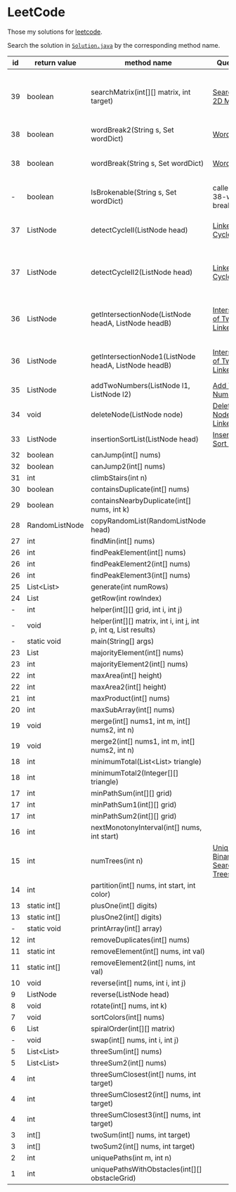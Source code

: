 # LeetCode
Those my solutions for [leetcode](https://www.leetcode.com).

Search the solution in 
[`Solution.java`](https://github.com/skyaugust/LeetCode/blob/master/src/org/wqx/leetcode/Solution.java) 
  by the corresponding method name.

id        | return value  | method name | Question | hint |
------------- | ------------- |-------------|----------|------
39  |boolean   |searchMatrix(int[][] matrix, int target) |[Search a 2D Matrix](https://leetcode.com/problems/search-a-2d-matrix/)|Young's Matrix. Searching is started from right-top element
38  |boolean   |wordBreak2(String s, Set<String> wordDict)|[Word break](https://leetcode.com/problems/word-break/)|Dp solution
38  | boolean  |wordBreak(String s, Set<String> wordDict)|[Word break](https://leetcode.com/problems/word-break/)|Recurse solution with IsBrokenable help
-   | boolean  | IsBrokenable(String s, Set<String> wordDict) | called by 38-word break
37  | ListNode |detectCycleII(ListNode head)|[Linked List Cycle II](https://leetcode.com/problems/linked-list-cycle-ii/) |locate the intersection point using math trick
37  | ListNode |detectCycleII2(ListNode head)|[Linked List Cycle II](https://leetcode.com/problems/linked-list-cycle-ii/)| locate the intersection point by cutting off the circle
36  | ListNode |getIntersectionNode(ListNode headA, ListNode headB)|[Intersection of Two Linked Lists](https://leetcode.com/problems/intersection-of-two-linked-lists/) | Quick-slow pointers. Other's pretty solution
36  | ListNode |getIntersectionNode1(ListNode headA, ListNode headB)|[Intersection of Two Linked Lists](https://leetcode.com/problems/intersection-of-two-linked-lists/) | Quick-slow pointers. My verbose solution-_-!
35	|	ListNode	|	addTwoNumbers(ListNode l1, ListNode l2)	|	[Add Two Numbers](https://leetcode.com/problems/add-two-numbers/) 
34	|	void	|	deleteNode(ListNode node) 	|	 [Delete Node in a Linked List](https://leetcode.com/problems/delete-node-in-a-linked-list/)
33	|	ListNode	|	insertionSortList(ListNode head) 	|	[Insertion Sort List](https://leetcode.com/problems/insertion-sort-list/)
32	|	 boolean	|	canJump(int[] nums) 
32	|	 boolean	|	canJump2(int[] nums) 
31	|	 int	|	climbStairs(int n) 
30	|	 boolean	|	containsDuplicate(int[] nums) 
29	|	 boolean	|	containsNearbyDuplicate(int[] nums, int k) 
28	|	 RandomListNode	|	copyRandomList(RandomListNode head) 
27	|	 int	|	findMin(int[] nums) 
26	|	 int	|	findPeakElement(int[] nums) 
26	|	 int	|	findPeakElement2(int[] nums) 
26	|	 int	|	findPeakElement3(int[] nums) 
25	|	 List<List<Integer>>	|	generate(int numRows) 
24	|	 List<Integer>	|	getRow(int rowIndex) 
-	|	 int	|	helper(int[][] grid, int i, int j) 
-	|	 void	|	helper(int[][] matrix, int i, int j, int p, int q, List<Integer> results) 
-	|	static void	|	main(String[] args) 
23	|	 List<Integer>	|	majorityElement(int[] nums) 
23	|	 int	|	majorityElement2(int[] nums) 
22	|	 int	|	maxArea(int[] height) 
22	|	 int	|	maxArea2(int[] height) 
21	|	 int	|	maxProduct(int[] nums) 
20	|	 int	|	maxSubArray(int[] nums) 
19	|	 void	|	merge(int[] nums1, int m, int[] nums2, int n) 
19	|	 void	|	merge2(int[] nums1, int m, int[] nums2, int n) 
18	|	 int	|	minimumTotal(List<List<Integer>> triangle) 
18	|	 int	|	minimumTotal2(Integer[][] triangle) 
17	|	 int	|	minPathSum(int[][] grid) 
17	|	 int	|	minPathSum1(int[][] grid) 
17	|	 int	|	minPathSum2(int[][] grid) 
16	|	 int	|	nextMonotonyInterval(int[] nums, int start) 
15	|	 int	|	numTrees(int n) 	|	[Unique Binary Search Trees ](https://leetcode.com/problems/unique-binary-search-trees/) 	|	Catalan number, dp
14	|	 int	|	partition(int[] nums, int start, int color) 
13	|	static int[]	|	plusOne(int[] digits) 
13	|	static int[]	|	plusOne2(int[] digits) 
-	|	static void	|	printArray(int[] array) 
12	|	 int	|	removeDuplicates(int[] nums) 
11	|	static int	|	removeElement(int[] nums, int val) 
11	|	static int[]	|	removeElement2(int[] nums, int val) 
10	|	 void	|	reverse(int[] nums, int i, int j) 
9	|	 ListNode	|	reverse(ListNode head) 
8	|	 void	|	rotate(int[] nums, int k) 
7	|	 void	|	sortColors(int[] nums) 
6	|	 List<Integer>	|	spiralOrder(int[][] matrix) 
-	|	 void	|	swap(int[] nums, int i, int j) 
5	|	 List<List<Integer>>	|	threeSum(int[] nums) 
5	|	 List<List<Integer>>	|	threeSum2(int[] nums) 
4	|	 int	|	threeSumClosest(int[] nums, int target) 
4	|	 int	|	threeSumClosest2(int[] nums, int target) 
4	|	 int	|	threeSumClosest3(int[] nums, int target) 
3	|	 int[]	|	twoSum(int[] nums, int target) 
3	|	 int[]	|	twoSum2(int[] nums, int target) 
2	|	 int	|	uniquePaths(int m, int n) 
1	|	 int	|	uniquePathsWithObstacles(int[][] obstacleGrid) 

